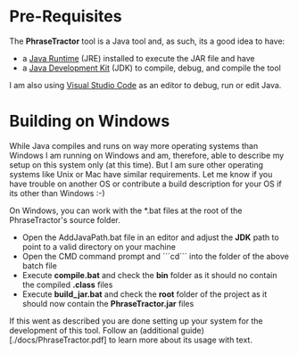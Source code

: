 
# Pre-Requisites

The **PhraseTractor** tool is a Java tool and, as such, its a good idea to have:
- a [Java Runtime](https://www.oracle.com/java/technologies/downloads/) (JRE) installed to execute the JAR file and have
- a [Java Development Kit](https://www.oracle.com/java/technologies/downloads/) (JDK) to compile, debug, and compile the tool

I am also using [Visual Studio Code](https://code.visualstudio.com/) as an editor to debug, run or edit Java.

# Building on Windows

While Java compiles and runs on way more operating systems than Windows I am running on Windows and am, therefore, able to describe my setup on this system only (at this time). But I am sure other operating systems like Unix or Mac have similar requirements. Let me know if you have trouble on another OS or contribute a build description for your OS if its other than Windows :-)

On Windows, you can work with the *.bat files at the root of the PhraseTractor's source folder.

- Open the AddJavaPath.bat file in an editor and adjust the **JDK** path to point to a valid directory on your machine
- Open the CMD command prompt and ´´´cd´´´ into the folder of the above batch file
- Execute **compile.bat** and check the **bin** folder as it should no contain the compiled **.class** files
- Execute **build_jar.bat** and check the **root** folder of the project as it should now contain the **PhraseTractor.jar** files

If this went as described you are done setting up your system for the development of this tool.
Follow an (additional guide)[./docs/PhraseTractor.pdf] to learn more about its usage with text.
